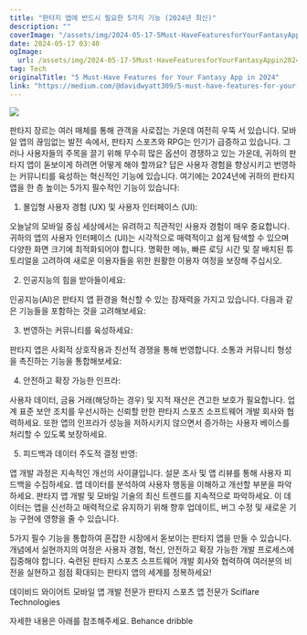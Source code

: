 ```yaml
---
title: "판타지 앱에 반드시 필요한 5가지 기능 (2024년 최신)"
description: ""
coverImage: "/assets/img/2024-05-17-5Must-HaveFeaturesforYourFantasyAppin2024_0.png"
date: 2024-05-17 03:40
ogImage: 
  url: /assets/img/2024-05-17-5Must-HaveFeaturesforYourFantasyAppin2024_0.png
tag: Tech
originalTitle: "5 Must-Have Features for Your Fantasy App in 2024"
link: "https://medium.com/@davidwyatt309/5-must-have-features-for-your-fantasy-app-in-2024-aa2e5085ce72"
---
```



<img src="/assets/img/2024-05-17-5Must-HaveFeaturesforYourFantasyAppin2024_0.png" />

판타지 장르는 여러 매체를 통해 관객을 사로잡는 가운데 여전히 우뚝 서 있습니다. 모바일 앱의 끊임없는 발전 속에서, 판타지 스포츠와 RPG는 인기가 급증하고 있습니다. 그러나 사용자들의 주목을 끌기 위해 무수히 많은 옵션이 경쟁하고 있는 가운데, 귀하의 판타지 앱이 돋보이게 하려면 어떻게 해야 할까요? 답은 사용자 경험을 향상시키고 번영하는 커뮤니티를 육성하는 혁신적인 기능에 있습니다. 여기에는 2024년에 귀하의 판타지 앱을 한 층 높이는 5가지 필수적인 기능이 있습니다:

1. 몰입형 사용자 경험 (UX) 및 사용자 인터페이스 (UI):

오늘날의 모바일 중심 세상에서는 유려하고 직관적인 사용자 경험이 매우 중요합니다. 귀하의 앱의 사용자 인터페이스 (UI)는 시각적으로 매력적이고 쉽게 탐색할 수 있으며 다양한 화면 크기에 최적화되어야 합니다. 명확한 메뉴, 빠른 로딩 시간 및 잘 배치된 튜토리얼을 고려하여 새로운 이용자들을 위한 원활한 이용자 여정을 보장해 주십시오.

<div class="content-ad"></div>

2. 인공지능의 힘을 받아들이세요:

인공지능(AI)은 판타지 앱 환경을 혁신할 수 있는 잠재력을 가지고 있습니다. 다음과 같은 기능들을 포함하는 것을 고려해보세요:

3. 번영하는 커뮤니티를 육성하세요:

판타지 앱은 사회적 상호작용과 친선적 경쟁을 통해 번영합니다. 소통과 커뮤니티 형성을 촉진하는 기능을 통합해보세요:

<div class="content-ad"></div>

4. 안전하고 확장 가능한 인프라:

사용자 데이터, 금융 거래(해당하는 경우) 및 지적 재산은 견고한 보호가 필요합니다. 업계 표준 보안 조치를 우선시하는 신뢰할 만한 판타지 스포츠 소프트웨어 개발 회사와 협력하세요. 또한 앱의 인프라가 성능을 저하시키지 않으면서 증가하는 사용자 베이스를 처리할 수 있도록 보장하세요.

5. 피드백과 데이터 주도적 결정 반영:

앱 개발 과정은 지속적인 개선의 사이클입니다. 설문 조사 및 앱 리뷰를 통해 사용자 피드백을 수집하세요. 앱 데이터를 분석하여 사용자 행동을 이해하고 개선할 부분을 파악하세요. 판타지 앱 개발 및 모바일 기술의 최신 트렌드를 지속적으로 파악하세요. 이 데이터는 앱을 신선하고 매력적으로 유지하기 위해 향후 업데이트, 버그 수정 및 새로운 기능 구현에 영향을 줄 수 있습니다.

<div class="content-ad"></div>

5가지 필수 기능을 통합하여 혼잡한 시장에서 돋보이는 판타지 앱을 만들 수 있습니다. 개념에서 실현까지의 여정은 사용자 경험, 혁신, 안전하고 확장 가능한 개발 프로세스에 집중해야 합니다. 숙련된 판타지 스포츠 소프트웨어 개발 회사와 협력하여 여러분의 비전을 실현하고 점점 확대되는 판타지 앱의 세계를 정복하세요!

데이비드 와이어트
모바일 앱 개발 전문가
판타지 스포츠 앱 전문가
Sciflare Technologies

자세한 내용은 아래를 참조해주세요.
Behance
dribble